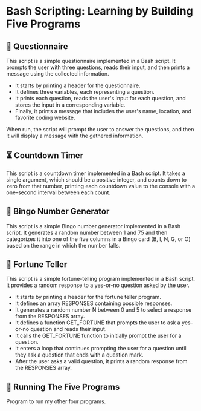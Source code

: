 # Bash Scripting: Learning by Building Five Programs

## 📝 Questionnaire

This script is a simple questionnaire implemented in a Bash script. It prompts the user with three questions, reads their input, and then prints a message using the collected information.

- It starts by printing a header for the questionnaire.
- It defines three variables, each representing a question.
- It prints each question, reads the user's input for each question, and stores the input in a corresponding variable.
- Finally, it prints a message that includes the user's name, location, and favorite coding website.

When run, the script will prompt the user to answer the questions, and then it will display a message with the gathered information.

## ⏳ Countdown Timer

This script is a countdown timer implemented in a Bash script. It takes a single argument, which should be a positive integer, and counts down to zero from that number, printing each countdown value to the console with a one-second interval between each count.

## 🎱 Bingo Number Generator

This script is a simple Bingo number generator implemented in a Bash script. It generates a random number between 1 and 75 and then categorizes it into one of the five columns in a Bingo card (B, I, N, G, or O) based on the range in which the number falls.

## 🔮 Fortune Teller

This script is a simple fortune-telling program implemented in a Bash script. It provides a random response to a yes-or-no question asked by the user.

- It starts by printing a header for the fortune teller program.
- It defines an array RESPONSES containing possible responses.
- It generates a random number N between 0 and 5 to select a response from the RESPONSES array.
- It defines a function GET_FORTUNE that prompts the user to ask a yes-or-no question and reads their input.
- It calls the GET_FORTUNE function to initially prompt the user for a question.
- It enters a loop that continues prompting the user for a question until they ask a question that ends with a question mark.
- After the user asks a valid question, it prints a random response from the RESPONSES array.

## 🔄 Running The Five Programs

Program to run my other four programs.
